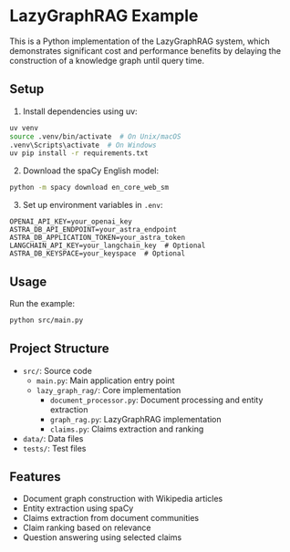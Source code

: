 # LazyGraphRAG Example

This is a Python implementation of the LazyGraphRAG system, which demonstrates significant cost and performance benefits by delaying the construction of a knowledge graph until query time.

## Setup

1. Install dependencies using uv:
```bash
uv venv
source .venv/bin/activate  # On Unix/macOS
.venv\Scripts\activate  # On Windows
uv pip install -r requirements.txt
```

2. Download the spaCy English model:
```bash
python -m spacy download en_core_web_sm
```

3. Set up environment variables in `.env`:
```
OPENAI_API_KEY=your_openai_key
ASTRA_DB_API_ENDPOINT=your_astra_endpoint
ASTRA_DB_APPLICATION_TOKEN=your_astra_token
LANGCHAIN_API_KEY=your_langchain_key  # Optional
ASTRA_DB_KEYSPACE=your_keyspace  # Optional
```

## Usage

Run the example:
```bash
python src/main.py
```

## Project Structure

- `src/`: Source code
  - `main.py`: Main application entry point
  - `lazy_graph_rag/`: Core implementation
    - `document_processor.py`: Document processing and entity extraction
    - `graph_rag.py`: LazyGraphRAG implementation
    - `claims.py`: Claims extraction and ranking
- `data/`: Data files
- `tests/`: Test files

## Features

- Document graph construction with Wikipedia articles
- Entity extraction using spaCy
- Claims extraction from document communities
- Claim ranking based on relevance
- Question answering using selected claims 
